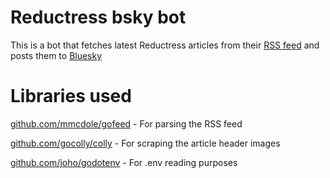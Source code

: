 # Reductress bsky bot
This is a bot that fetches latest Reductress articles from their [RSS feed](http://reductress.com/feed) and posts them to [Bluesky](https://bsky.app/)

# Libraries used
[github.com/mmcdole/gofeed](url) - For parsing the RSS feed

[github.com/gocolly/colly](url) - For scraping the article header images

[github.com/joho/godotenv](url) - For .env reading purposes
